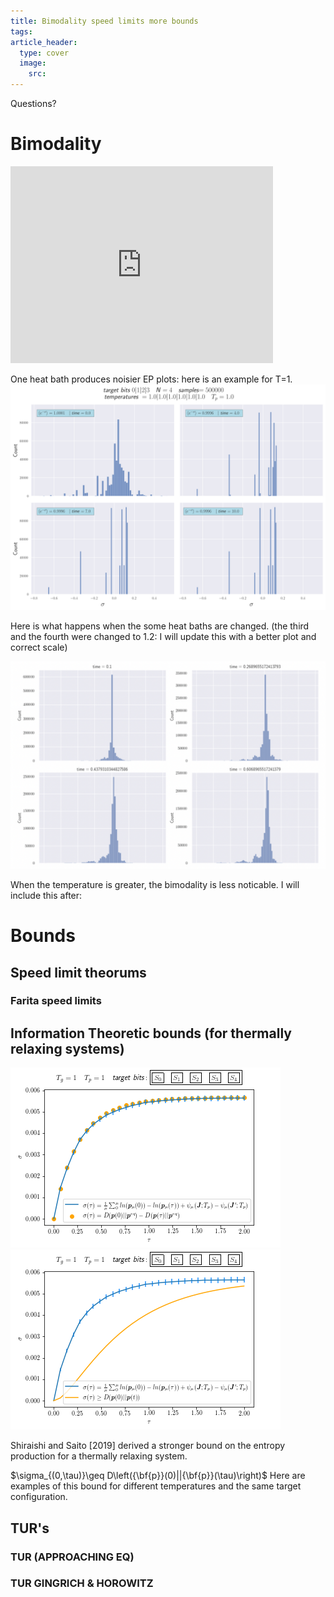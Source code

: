 ```yaml
---
title: Bimodality speed limits more bounds
tags: 
article_header:
  type: cover
  image:
    src: 
---
```

Questions? 


# Bimodality 
<iframe width="420" height="315" src="https://youtu.be/H-iyu8ARe8Y" frameborder="0" allowfullscreen></iframe>



One heat bath produces noisier EP plots: here is an example for T=1. 
<img src="/files/1nobimo.svg"> 

Here is what happens when the some heat baths are changed. (the third and the fourth were changed to 1.2: I will update this with a better plot and correct scale) 


<img src="/files/ex.png"> 

When the temperature is greater, the bimodality is less noticable. I will include this after:



# Bounds 

## Speed limit theorums 

### Farita speed limits 




## Information Theoretic bounds (for thermally relaxing systems)



<img src="/files/onehb.png"> <img src="/files/exbounds.png">

Shiraishi and Saito [2019] derived a stronger bound on the entropy production for a thermally relaxing system.

$\sigma_{(0,\tau)}\geq D\left({\bf{p}}(0)||{\bf{p}}(\tau)\right)$
Here are examples of this bound for different temperatures and the same target configuration. 




## TUR's

### TUR (APPROACHING EQ)

### TUR GINGRICH & HOROWITZ
